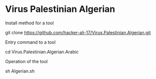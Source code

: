 ﻿#  Virus Palestinian Algerian

Install method for a tool

git clone https://github.com/hacker-ali-17/Virus.Palestinian.Algerian.git

Entry command to a tool

cd Virus.Palestinian.Algerian.Arabic

Operation of the tool

sh Algerian.sh

